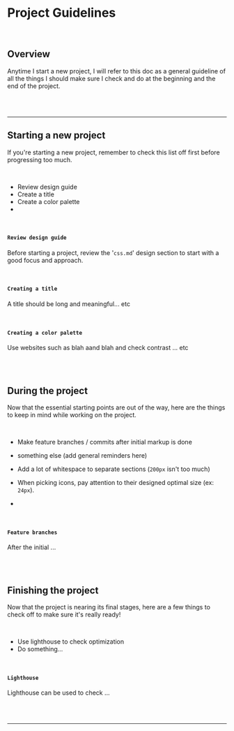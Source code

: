 # **Project Guidelines**

<br>

## Overview

Anytime I start a new project, I will refer to this doc as a general guideline of all the things I should make sure I check and do at the beginning and the end of the project.

<br>
<br>

___

## **Starting a new project**

If you're starting a new project, remember to check this list off first before progressing too much.

<br>

- Review design guide
- Create a title
- Create a color palette
- 

<br>

#### **`Review design guide`**

Before starting a project, review the '`css.md`' design section to start with a good focus and approach.

<br>

#### **`Creating a title`**

A title should be long and meaningful... etc

<br>

#### **`Creating a color palette`**

Use websites such as blah aand blah and check contrast ... etc

<br>
<br>

## **During the project**

Now that the essential starting points are out of the way, here are the things to keep in mind while working on the project.

<br>

- Make feature branches / commits after initial markup is done

- something else (add general reminders here)

- Add a lot of whitespace to separate sections (`200px` isn't too much)

- When picking icons, pay attention to their designed optimal size (ex: `24px`).

- 

<br>

#### **`Feature branches`**

After the initial ...

<br>
<br>

## **Finishing the project**

Now that the project is nearing its final stages, here are a few things to check off to make sure it's really ready!

<br>

- Use lighthouse to check optimization
- Do something...

<br>

#### **`Lighthouse`**

Lighthouse can be used to check ...

<br>
<br>

___